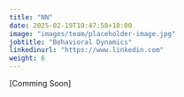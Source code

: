 ```yaml
---
title: "NN"
date: 2025-02-19T10:47:58+10:00
image: "images/team/placeholder-image.jpg"
jobtitle: "Behavioral Dynamics"
linkedinurl: "https://www.linkedin.com"
weight: 6
---
```


[Comming Soon]

<!--more-->
